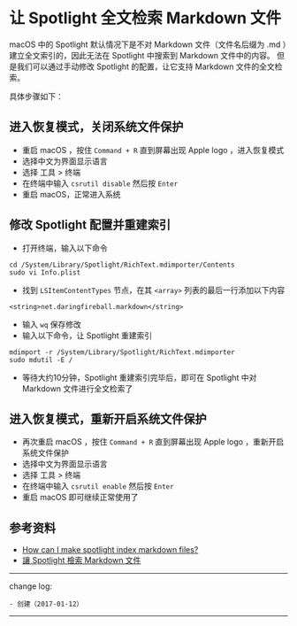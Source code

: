 
# 让 Spotlight 全文检索 Markdown 文件

macOS 中的 Spotlight 默认情况下是不对 Markdown 文件（文件名后缀为 .md ）建立全文索引的，因此无法在 Spotlight 中搜索到 Markdown 文件中的内容。
但是我们可以通过手动修改 Spotlight 的配置，让它支持 Markdown 文件的全文检索。

具体步骤如下：

## 进入恢复模式，关闭系统文件保护

* 重启 macOS ，按住 `Command + R` 直到屏幕出现 Apple logo ，进入恢复模式
* 选择中文为界面显示语言
* 选择 工具 > 终端
* 在终端中输入 `csrutil disable` 然后按 `Enter`
* 重启 macOS，正常进入系统

## 修改 Spotlight 配置并重建索引

* 打开终端，输入以下命令

```
cd /System/Library/Spotlight/RichText.mdimporter/Contents
sudo vi Info.plist
```

* 找到 `LSItemContentTypes` 节点，在其 `<array>` 列表的最后一行添加以下内容

```
<string>net.daringfireball.markdown</string>
```

* 输入 `wq` 保存修改
* 输入以下命令，让 Spotlight 重建索引

```
mdimport -r /System/Library/Spotlight/RichText.mdimporter
sudo mdutil -E /
```

* 等待大约10分钟，Spotlight 重建索引完毕后，即可在 Spotlight 中对 Markdown 文件进行全文检索了

## 进入恢复模式，重新开启系统文件保护

* 再次重启 macOS ，按住 `Command + R` 直到屏幕出现 Apple logo ，重新开启系统文件保护
* 选择中文为界面显示语言
* 选择 工具 > 终端
* 在终端中输入 `csrutil enable` 然后按 `Enter`
* 重启 macOS 即可继续正常使用了

## 参考资料

* [How can I make spotlight index markdown files?](http://stackoverflow.com/questions/365669/how-can-i-make-spotlight-index-markdown-files)
* [讓 Spotlight 檢索 Markdown 文件](http://www.itread01.com/articles/1476601557.html)

---

change log: 

	- 创建（2017-01-12）

---



